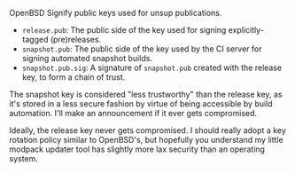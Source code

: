 OpenBSD Signify public keys used for unsup publications.

* `release.pub`: The public side of the key used for signing explicitly-tagged (pre)releases.
* `snapshot.pub`: The public side of the key used by the CI server for signing automated snapshot builds.
* `snapshot.pub.sig`: A signature of `snapshot.pub` created with the release key, to form a chain of trust.

The snapshot key is considered "less trustworthy" than the release key, as it's stored in a less
secure fashion by virtue of being accessible by build automation. I'll make an announcement if it
ever gets compromised.

Ideally, the release key never gets compromised. I should really adopt a key rotation policy similar
to OpenBSD's, but hopefully you understand my little modpack updater tool has slightly more lax
security than an operating system.
